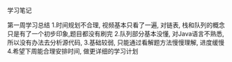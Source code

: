 学习笔记

第一周学习总结
1.时间规划不合理, 视频基本只看了一遍, 对链表, 栈和队列的概念只是有了一个初步印象,题目都没有刷完
2.队列部分基本没懂, 对Java语言不熟悉, 所以没有办法去分析源代码,
3.基础较弱, 只能通过看解题方法慢慢理解, 进度缓慢
4.希望下周能合理安排时间, 做更详细的学习计划
